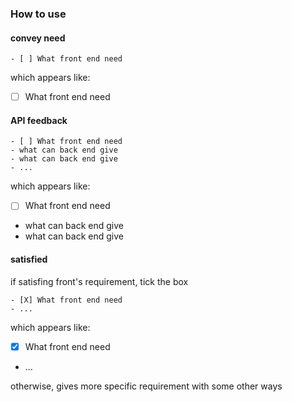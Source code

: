 ### How to use

#### convey need
```
- [ ] What front end need
```
which appears like:
- [ ] What front end need

#### API feedback
```
- [ ] What front end need
- what can back end give
- what can back end give
- ...
```
which appears like:
- [ ] What front end need
- what can back end give
- what can back end give

#### satisfied
if satisfing front's requirement, tick the box
```
- [X] What front end need
- ...
```
which appears like:
- [X] What front end need
- ...

otherwise, gives more specific requirement with some other ways
